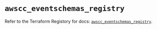 # `awscc_eventschemas_registry`

Refer to the Terraform Registory for docs: [`awscc_eventschemas_registry`](https://registry.terraform.io/providers/hashicorp/awscc/0.70.0/docs/resources/eventschemas_registry).

